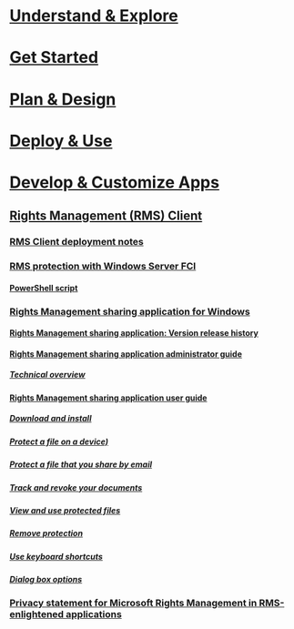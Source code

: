 # [Understand & Explore](/rights-management/understand-explore/azure-rights-management)
# [Get Started](/rights-management/get-started/requirements-for-azure-rights-management)
# [Plan & Design](/rights-management/plan-design/azure-rights-management-deployment-roadmap)
# [Deploy & Use](/rights-management/deploy-use/activating-azure-rights-management)
# [Develop & Customize Apps](/rights-management/develop/developers-guide)
## [Rights Management (RMS) Client](./rights-management-rms-client.md)
### [RMS Client deployment notes](./rms-client-deployment-notes.md)
### [RMS protection with Windows Server FCI](./rms-protection-with-windows-server-file-classification-infrastructure-fci.md)
#### [PowerShell script](./rms-protection-script-fci.md)
### [Rights Management sharing application for Windows](./rights-management-sharing-application-for-windows.md)
#### [Rights Management sharing application: Version release history](./rights-management-sharing-application-version-release-history.md)
#### [Rights Management sharing application administrator guide](./rights-management-sharing-application-administrator-guide.md)
##### [Technical overview](rights-management-sharing-application-administrator-guide-technical-overview.md)
#### [Rights Management sharing application user guide](./rights-management-sharing-application-user-guide.md)
##### [Download and install](./download-and-install-the-rights-management-sharing-application.md)
##### [Protect a file on a device)](./protect-a-file-on-a-device-protect-in-place-by-using-the-rights-management-sharing-application.md)
##### [Protect a file that you share by email](./protect-a-file-that-you-share-by-email-by-using-the-rights-management-sharing-application.md)
##### [Track and revoke your documents](./track-and-revoke-your-documents-when-you-use-the-rms-sharing-application.md)
##### [View and use protected files](./view-and-use-files-that-have-been-protected-by-rights-management.md)
##### [Remove protection](./remove-protection-from-a-file-by-using-the-rights-management-sharing-application.md)
##### [Use keyboard shortcuts](./use-keyboard-shortcuts-in-the-rights-management-sharing-application.md)
##### [Dialog box options](./dialog-box-options-for-the-rights-management-sharing-application.md)
### [Privacy statement for Microsoft Rights Management in RMS-enlightened applications](./privacy-statement-for-microsoft-rights-management-in-rms-enlightened-applications.md)
